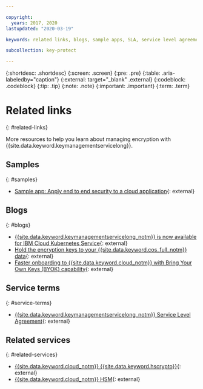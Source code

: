 ```yaml
---

copyright:
  years: 2017, 2020
lastupdated: "2020-03-19"

keywords: related links, blogs, sample apps, SLA, service level agreement

subcollection: key-protect

---
```


{:shortdesc: .shortdesc}
{:screen: .screen}
{:pre: .pre}
{:table: .aria-labeledby="caption"}
{:external: target="_blank" .external}
{:codeblock: .codeblock}
{:tip: .tip}
{:note: .note}
{:important: .important}
{:term: .term}

# Related links
{: #related-links}

More resources to help you learn about managing encryption with
{{site.data.keyword.keymanagementservicelong}}.

## Samples
{: #samples}

- [Sample app: Apply end to end security to a cloud application](https://github.com/IBM-Cloud/secure-file-storage){: external}

## Blogs
{: #blogs}

- [{{site.data.keyword.keymanagementservicelong_notm}} is now available for IBM Cloud Kubernetes Service](https://ibm.com/cloud/blog/ibm-key-protect-is-now-available-for-ibm-cloud-kubernetes-service){: external}
- [Hold the encryption keys to your {{site.data.keyword.cos_full_notm}} data](https://ibm.com/w3-techblog/use-cases/2018/06/encryption-keys-cloud-object-storage/){: external}
- [Faster onboarding to {{site.data.keyword.cloud_notm}} with Bring Your Own Keys (BYOK) capability](https://ibm.com/w3-techblog/security/2018/06/byok-key-protect/){: external}

## Service terms
{: #service-terms}

- [{{site.data.keyword.keymanagementservicelong_notm}} Service Level Agreement](https://ibm.com/software/sla/sladb.nsf/sla/bm-7603-03){: external}

## Related services
{: #related-services}

- [{{site.data.keyword.cloud_notm}} {{site.data.keyword.hscrypto}}](/docs/hs-crypto?topic=hs-crypto-get-started){: external}
- [{{site.data.keyword.cloud_notm}} HSM](https://ibm.com/cloud/hardware-security-module){: external}
